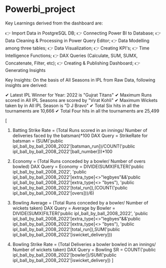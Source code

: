 # Powerbi_project

Key Learnings derived from the dashboard are:
 
👉 Import Data in PostgreSQL DB;
👉 Connecting Power BI to Database;
👉 Data Cleaning & Processing in Power Query Editor;
👉 Data Modelling among three tables;
👉 Data Visualization;
👉 Creating KPI's;
👉 Time Intelligence Functions;
👉 DAX Queries (Calculate, SUM, SUMX, Concatenate, Filter, etc);
👉 Creating & Publishing Dashboard;
👉 Generating Insights
 
Key Insights: On the basis of All Seasons in IPL from Raw Data, following insights are derived:
 
✔ Latest IPL Winner for Year: 2022 is "Gujrat Titans"
✔ Maximum Runs scored in All IPL Seasons are scored by "Virat Kohli"
✔ Maximum Wickets taken by in All IPL Season is "D J Bravo"
✔ Total Six hits in all the tournaments are 10,666
✔ Total Four hits in all the tournaments are 25,499
 
 
[
1. Batting Strike Rate = (Total Runs scored in an innings/ Number of deliveries faced by the batsman)*100
DAX Query = StrikeRate for batsman =
(SUM('public ipl_ball_by_ball_2008_2022'[batsman_run])/COUNT('public ipl_ball_by_ball_2008_2022'[ball_number]))*100
 
2. Economy = (Total Runs conceded by a bowler/ Number of overs bowled)
DAX Query = Economy =
DIVIDE(SUMX(FILTER('public ipl_ball_by_ball_2008_2022', 'public ipl_ball_by_ball_2008_2022'[extra_type]<>"legbyes"&&'public ipl_ball_by_ball_2008_2022'[extra_type]<> "byes"), 'public ipl_ball_by_ball_2008_2022'[total_run]),(COUNT('public ipl_ball_by_ball_2008_2022'[overs]))/6)
 
3. Bowling Average = (Total Runs conceded by a bowler/ Number of wickets taken)
DAX Query = Average by Bowler =
DIVIDE(SUMX(FILTER('public ipl_ball_by_ball_2008_2022', 'public ipl_ball_by_ball_2008_2022'[extra_type]<>"legbyes"&&'public ipl_ball_by_ball_2008_2022'[extra_type]<> "byes"), 'public ipl_ball_by_ball_2008_2022'[total_run]),SUM('public ipl_ball_by_ball_2008_2022'[iswicket_delivery]))
 
4. Bowling Strike Rate = (Total Deliveries a bowler bowled in an innings/ Number of wickets taken)
DAX Query = Bowling SR =
COUNT('public ipl_ball_by_ball_2008_2022'[bowler])/SUM('public ipl_ball_by_ball_2008_2022'[iswicket_delivery])
]
 
 
 
